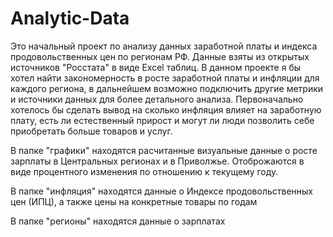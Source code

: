 # Analytic-Data

  Это начальный проект по анализу данных заработной платы и индекса продовольственных цен по регионам РФ. Данные взяты из открытых источников "Росстата" в виде Excel таблиц. В данном проекте я бы хотел найти закономерность в росте заработной платы и инфляции для каждого региона, в дальнейшем возможно подключить другие метрики и источники данных для более детального анализа. Первоначально хотелось бы сделать вывод на сколько инфляция влияет на заработную плату, есть ли естественный прирост и могут ли люди позволить себе приобретать больше товаров и услуг.

  В папке "графики" находятся расчитанные визуальные данные о росте зарплаты в Центральных регионах и в Приволжье. Отоброжаются в виде процентного изменения по отношению к текущему году.
  
  В папке "инфляция" находятся данные о Индексе продовольственных цен (ИПЦ), а также цены на конкретные товары по годам 
  
  В папке "регионы" находятся данные о зарплатах
